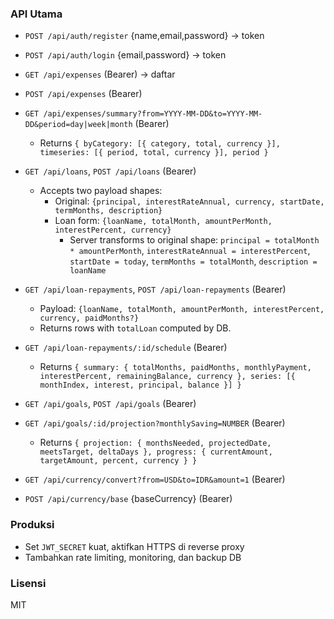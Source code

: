 ### API Utama

- `POST /api/auth/register` {name,email,password} → token
- `POST /api/auth/login` {email,password} → token
- `GET /api/expenses` (Bearer) → daftar
- `POST /api/expenses` (Bearer)
- `GET /api/expenses/summary?from=YYYY-MM-DD&to=YYYY-MM-DD&period=day|week|month` (Bearer)
  - Returns `{ byCategory: [{ category, total, currency }], timeseries: [{ period, total, currency }], period }`
- `GET /api/loans`, `POST /api/loans` (Bearer)
  - Accepts two payload shapes:
    - Original: `{principal, interestRateAnnual, currency, startDate, termMonths, description}`
    - Loan form: `{loanName, totalMonth, amountPerMonth, interestPercent, currency}`
      - Server transforms to original shape: `principal = totalMonth * amountPerMonth`, `interestRateAnnual = interestPercent`, `startDate = today`, `termMonths = totalMonth`, `description = loanName`

- `GET /api/loan-repayments`, `POST /api/loan-repayments` (Bearer)
  - Payload: `{loanName, totalMonth, amountPerMonth, interestPercent, currency, paidMonths?}`
  - Returns rows with `totalLoan` computed by DB.
- `GET /api/loan-repayments/:id/schedule` (Bearer)
  - Returns `{ summary: { totalMonths, paidMonths, monthlyPayment, interestPercent, remainingBalance, currency }, series: [{ monthIndex, interest, principal, balance }] }`
- `GET /api/goals`, `POST /api/goals` (Bearer)
- `GET /api/goals/:id/projection?monthlySaving=NUMBER` (Bearer)
  - Returns `{ projection: { monthsNeeded, projectedDate, meetsTarget, deltaDays }, progress: { currentAmount, targetAmount, percent, currency } }`
- `GET /api/currency/convert?from=USD&to=IDR&amount=1` (Bearer)
- `POST /api/currency/base` {baseCurrency} (Bearer)

### Produksi

- Set `JWT_SECRET` kuat, aktifkan HTTPS di reverse proxy
- Tambahkan rate limiting, monitoring, dan backup DB

### Lisensi

MIT
